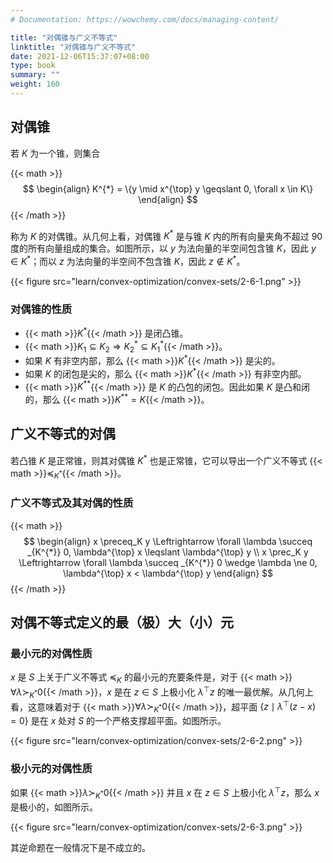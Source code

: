```yaml
---
# Documentation: https://wowchemy.com/docs/managing-content/

title: "对偶锥与广义不等式"
linktitle: "对偶锥与广义不等式"
date: 2021-12-06T15:37:07+08:00
type: book
summary: ""
weight: 160
---
```


<!--more-->

## 对偶锥

若 $K$ 为一个锥，则集合

{{< math >}}
$$
\begin{align}
K^{*} = \{y \mid x^{\top} y \geqslant 0, \forall x \in K\}
\end{align}
$$
{{< /math >}}

称为 $K$ 的对偶锥。从几何上看，对偶锥 $K^{*}$ 是与锥 $K$ 内的所有向量夹角不超过 $90$ 度的所有向量组成的集合。如图所示，以 $y$ 为法向量的半空间包含锥 $K$，因此 $y \in K^{*}$；而以 $z$ 为法向量的半空间不包含锥 $K$，因此 $z \notin K^{*}$。

{{< figure src="learn/convex-optimization/convex-sets/2-6-1.png" >}}

### 对偶锥的性质

- {{< math >}}$K^{*}${{< /math >}} 是闭凸锥。
- {{< math >}}$K_1 \subseteq K_2 \Rightarrow K_2^{*} \subseteq K_1^{*}${{< /math >}}。
- 如果 $K$ 有非空内部，那么 {{< math >}}$K^{*}${{< /math >}} 是尖的。
- 如果 $K$ 的闭包是尖的，那么 {{< math >}}$K^{*}${{< /math >}} 有非空内部。
- {{< math >}}$K^{**}${{< /math >}} 是 $K$ 的凸包的闭包。因此如果 $K$ 是凸和闭的，那么 {{< math >}}$K^{**}=K${{< /math >}}。

## 广义不等式的对偶

若凸锥 $K$ 是正常锥，则其对偶锥 $K^{*}$ 也是正常锥，它可以导出一个广义不等式 {{< math >}}$\preceq_{K^{*}}${{< /math >}}。

### 广义不等式及其对偶的性质

{{< math >}}
$$
\begin{align}
x \preceq_K y \Leftrightarrow \forall \lambda \succeq _{K^{*}} 0, \lambda^{\top} x \leqslant \lambda^{\top} y \\
x \prec_K y \Leftrightarrow \forall \lambda \succeq _{K^{*}} 0 \wedge \lambda \ne 0, \lambda^{\top} x < \lambda^{\top} y
\end{align}
$$
{{< /math >}}

## 对偶不等式定义的最（极）大（小）元

### 最小元的对偶性质

$x$ 是 $S$ 上关于广义不等式 $\preceq_K$ 的最小元的充要条件是，对于 {{< math >}}$\forall \lambda \succ_{K^{*}} 0${{< /math >}}，$x$ 是在 $z \in S$ 上极小化 $\lambda^{\top} z$ 的唯一最优解。从几何上看，这意味着对于 {{< math >}}$\forall \lambda \succ_{K^{*}} 0${{< /math >}}，超平面 $\{z \mid \lambda^{\top} (z-x) = 0\}$ 是在 $x$ 处对 $S$ 的一个严格支撑超平面。如图所示。

{{< figure src="learn/convex-optimization/convex-sets/2-6-2.png" >}}

### 极小元的对偶性质

如果 {{< math >}}$\lambda \succ _{K^{*}} 0${{< /math >}} 并且 $x$ 在 $z \in S$ 上极小化 $\lambda^{\top} z$，那么 $x$ 是极小的，如图所示。

{{< figure src="learn/convex-optimization/convex-sets/2-6-3.png" >}}

其逆命题在一般情况下是不成立的。